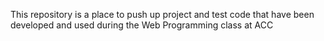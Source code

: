 This repository is a place to push up project and test code that have been developed and used during the Web Programming class at ACC
